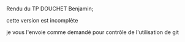 ####
Rendu du TP DOUCHET Benjamin;

cette version est incomplète 

je vous l'envoie comme demandé pour contrôle de l'utilisation de git

###
